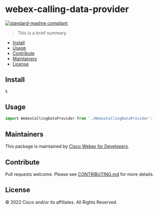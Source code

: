 # webex-calling-data-provider

[![standard-readme compliant](https://img.shields.io/badge/readme%20style-standard-brightgreen.svg?style=flat-square)](https://github.com/RichardLitt/standard-readme)

> This is a brief summary.

- [Install](#install)
- [Usage](#usage)
- [Contribute](#contribute)
- [Maintainers](#maintainers)
- [License](#license)

## Install

```bash
$
```

## Usage

```js
import WebexCallingDataProvider from './WebexCallingDataProvider';
```

## Maintainers

This package is maintained by [Cisco Webex for Developers](https://developer.webex.com/).

## Contribute

Pull requests welcome. Please see [CONTRIBUTING.md](https://github.com/webex/webex-calling-sdk/blob/master/CONTRIBUTING.md) for more details.

## License

© 2022 Cisco and/or its affiliates. All Rights Reserved.
